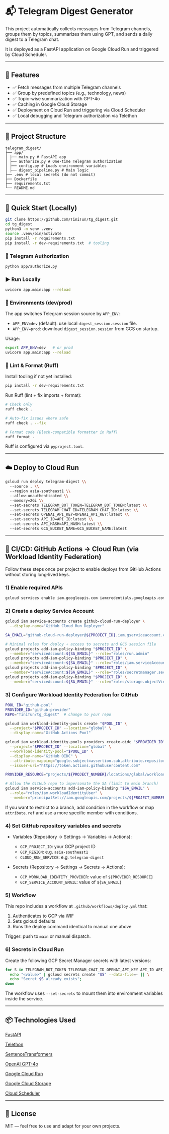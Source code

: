 # 📬 Telegram Digest Generator

This project automatically collects messages from Telegram channels, groups them by topics, summarizes them using GPT, and sends a daily digest to a Telegram chat.

It is deployed as a FastAPI application on Google Cloud Run and triggered by Cloud Scheduler.

---

## 🔧 Features

- ✅ Fetch messages from multiple Telegram channels
- ✅ Group by predefined topics (e.g., technology, news)
- ✅ Topic-wise summarization with GPT-4o
- ✅ Caching in Google Cloud Storage
- ✅ Deployment on Cloud Run and triggering via Cloud Scheduler
- ✅ Local debugging and Telegram authorization via Telethon

---

## 🧱 Project Structure
```
telegram_digest/
├── app/
│ ├── main.py # FastAPI app
│ ├── authorize.py # One-time Telegram authorization
│ ├── config.py # Loads environment variables
│ ├── digest_pipeline.py # Main logic
├── .env # local secrets (do not commit)
├── Dockerfile
├── requirements.txt
└── README.md
```
---

## 🚀 Quick Start (Locally)

```bash
git clone https://github.com/TiniTun/tg_digest.git
cd tg_digest
python3 -m venv .venv
source .venv/bin/activate
pip install -r requirements.txt
pip install -r dev-requirements.txt  # tooling
```

### 🔑 Telegram Authorization

```bash
python app/authorize.py
```

### ▶️ Run Locally

```bash
uvicorn app.main:app --reload
```

### 🔁 Environments (dev/prod)

The app switches Telegram session source by `APP_ENV`:

- `APP_ENV=dev` (default): use local `digest_session.session` file.
- `APP_ENV=prod`: download `digest_session.session` from GCS on startup.

Usage:

```bash
export APP_ENV=dev   # or prod
uvicorn app.main:app --reload
```

### 🧹 Lint & Format (Ruff)

Install tooling if not yet installed:

```bash
pip install -r dev-requirements.txt
```

Run Ruff (lint + fix imports + format):

```bash
# Check only
ruff check .

# Auto-fix issues where safe
ruff check . --fix

# Format code (Black-compatible formatter in Ruff)
ruff format .
```

Ruff is configured via `pyproject.toml`.

---

## ☁️ Deploy to Cloud Run

```bash
gcloud run deploy telegram-digest \\
  --source . \\
  --region asia-southeast1 \\
  --allow-unauthenticated \\
  --memory=2Gi \\
  --set-secrets TELEGRAM_BOT_TOKEN=TELEGRAM_BOT_TOKEN:latest \\
  --set-secrets TELEGRAM_CHAT_ID=TELEGRAM_CHAT_ID:latest \\
  --set-secrets OPENAI_API_KEY=OPENAI_API_KEY:latest \\
  --set-secrets API_ID=API_ID:latest \\
  --set-secrets API_HASH=API_HASH:latest \\
  --set-secrets GCS_BUCKET_NAME=GCS_BUCKET_NAME:latest
```

---

## 🔄 CI/CD: GitHub Actions → Cloud Run (via Workload Identity Federation)

Follow these steps once per project to enable deploys from GitHub Actions without storing long‑lived keys.

### 1) Enable required APIs

```bash
gcloud services enable iam.googleapis.com iamcredentials.googleapis.com run.googleapis.com secretmanager.googleapis.com cloudbuild.googleapis.com
```

### 2) Create a deploy Service Account

```bash
gcloud iam service-accounts create github-cloud-run-deployer \
  --display-name="GitHub Cloud Run Deployer"

SA_EMAIL="github-cloud-run-deployer@${PROJECT_ID}.iam.gserviceaccount.com"

# Minimal roles for deploy + access to secrets and GCS session file
gcloud projects add-iam-policy-binding "$PROJECT_ID" \
  --member="serviceAccount:${SA_EMAIL}" --role="roles/run.admin"
gcloud projects add-iam-policy-binding "$PROJECT_ID" \
  --member="serviceAccount:${SA_EMAIL}" --role="roles/iam.serviceAccountUser"
gcloud projects add-iam-policy-binding "$PROJECT_ID" \
  --member="serviceAccount:${SA_EMAIL}" --role="roles/secretmanager.secretAccessor"
gcloud projects add-iam-policy-binding "$PROJECT_ID" \
  --member="serviceAccount:${SA_EMAIL}" --role="roles/storage.objectViewer"
```

### 3) Configure Workload Identity Federation for GitHub

```bash
POOL_ID="github-pool"
PROVIDER_ID="github-provider"
REPO="TiniTun/tg_digest"  # change to your repo

gcloud iam workload-identity-pools create "$POOL_ID" \
  --project="$PROJECT_ID" --location="global" \
  --display-name="GitHub Actions Pool"

gcloud iam workload-identity-pools providers create-oidc "$PROVIDER_ID" \
  --project="$PROJECT_ID" --location="global" \
  --workload-identity-pool="$POOL_ID" \
  --display-name="GitHub OIDC" \
  --attribute-mapping="google.subject=assertion.sub,attribute.repository=assertion.repository,attribute.ref=assertion.ref" \
  --issuer-uri="https://token.actions.githubusercontent.com"

PROVIDER_RESOURCE="projects/${PROJECT_NUMBER}/locations/global/workloadIdentityPools/${POOL_ID}/providers/${PROVIDER_ID}"

# Allow the GitHub repo to impersonate the SA (limit to main branch)
gcloud iam service-accounts add-iam-policy-binding "$SA_EMAIL" \
  --role="roles/iam.workloadIdentityUser" \
  --member="principalSet://iam.googleapis.com/projects/${PROJECT_NUMBER}/locations/global/workloadIdentityPools/${POOL_ID}/attribute.repository/${REPO}"
```

If you want to restrict to a branch, add condition in the workflow or map `attribute.ref` and use a more specific member with conditions.

### 4) Set GitHub repository variables and secrets

- Variables (Repository → Settings → Variables → Actions):
  - `GCP_PROJECT_ID`: your GCP project ID
  - `GCP_REGION`: e.g. `asia-southeast1`
  - `CLOUD_RUN_SERVICE`: e.g. `telegram-digest`

- Secrets (Repository → Settings → Secrets → Actions):
  - `GCP_WORKLOAD_IDENTITY_PROVIDER`: value of `${PROVIDER_RESOURCE}`
  - `GCP_SERVICE_ACCOUNT_EMAIL`: value of `${SA_EMAIL}`

### 5) Workflow

This repo includes a workflow at `.github/workflows/deploy.yml` that:

1. Authenticates to GCP via WIF
2. Sets gcloud defaults
3. Runs the deploy command identical to manual one above

Trigger: push to `main` or manual dispatch.

### 6) Secrets in Cloud Run

Create the following GCP Secret Manager secrets with latest versions:

```bash
for S in TELEGRAM_BOT_TOKEN TELEGRAM_CHAT_ID OPENAI_API_KEY API_ID API_HASH GCS_BUCKET_NAME; do
  echo "<value>" | gcloud secrets create "$S" --data-file=- || \
  echo "Secret $S already exists";
done
```

The workflow uses `--set-secrets` to mount them into environment variables inside the service.

---

## 📦 Technologies Used

[FastAPI](https://fastapi.tiangolo.com/)

[Telethon](https://github.com/LonamiWebs/Telethon)

[SentenceTransformers](https://www.sbert.net/)

[OpenAI GPT-4o](https://platform.openai.com/docs/)

[Google Cloud Run](https://cloud.google.com/run)

[Google Cloud Storage](https://cloud.google.com/storage)

[Cloud Scheduler](https://cloud.google.com/scheduler)

---

## 📄 License

MIT — feel free to use and adapt for your own projects.
